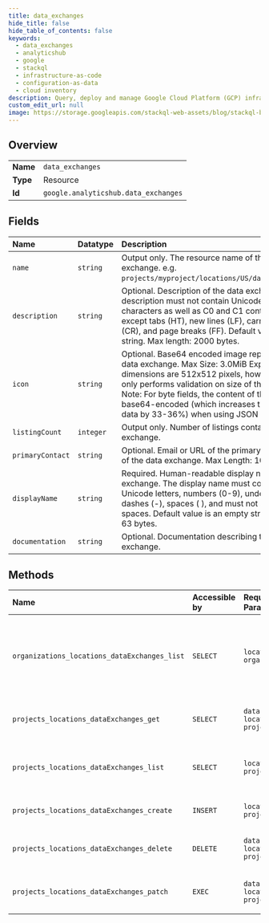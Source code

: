 ```yaml
---
title: data_exchanges
hide_title: false
hide_table_of_contents: false
keywords:
  - data_exchanges
  - analyticshub
  - google    
  - stackql
  - infrastructure-as-code
  - configuration-as-data
  - cloud inventory
description: Query, deploy and manage Google Cloud Platform (GCP) infrastructure and resources using SQL
custom_edit_url: null
image: https://storage.googleapis.com/stackql-web-assets/blog/stackql-blog-post-featured-image.png
---
```

  
    

## Overview
<table><tbody>
<tr><td><b>Name</b></td><td><code>data_exchanges</code></td></tr>
<tr><td><b>Type</b></td><td>Resource</td></tr>
<tr><td><b>Id</b></td><td><code>google.analyticshub.data_exchanges</code></td></tr>
</tbody></table>

## Fields
| Name | Datatype | Description |
|:-----|:---------|:------------|
| `name` | `string` | Output only. The resource name of the data exchange. e.g. `projects/myproject/locations/US/dataExchanges/123`. |
| `description` | `string` | Optional. Description of the data exchange. The description must not contain Unicode non-characters as well as C0 and C1 control codes except tabs (HT), new lines (LF), carriage returns (CR), and page breaks (FF). Default value is an empty string. Max length: 2000 bytes. |
| `icon` | `string` | Optional. Base64 encoded image representing the data exchange. Max Size: 3.0MiB Expected image dimensions are 512x512 pixels, however the API only performs validation on size of the encoded data. Note: For byte fields, the content of the fields are base64-encoded (which increases the size of the data by 33-36%) when using JSON on the wire. |
| `listingCount` | `integer` | Output only. Number of listings contained in the data exchange. |
| `primaryContact` | `string` | Optional. Email or URL of the primary point of contact of the data exchange. Max Length: 1000 bytes. |
| `displayName` | `string` | Required. Human-readable display name of the data exchange. The display name must contain only Unicode letters, numbers (0-9), underscores (_), dashes (-), spaces ( ), and must not start or end with spaces. Default value is an empty string. Max length: 63 bytes. |
| `documentation` | `string` | Optional. Documentation describing the data exchange. |
## Methods
| Name | Accessible by | Required Params | Description |
|:-----|:--------------|:----------------|:------------|
| `organizations_locations_dataExchanges_list` | `SELECT` | `locationsId, organizationsId` | Lists all data exchanges from projects in a given organization and location. |
| `projects_locations_dataExchanges_get` | `SELECT` | `dataExchangesId, locationsId, projectsId` | Gets the details of a data exchange. |
| `projects_locations_dataExchanges_list` | `SELECT` | `locationsId, projectsId` | Lists all data exchanges in a given project and location. |
| `projects_locations_dataExchanges_create` | `INSERT` | `locationsId, projectsId` | Creates a new data exchange. |
| `projects_locations_dataExchanges_delete` | `DELETE` | `dataExchangesId, locationsId, projectsId` | Deletes an existing data exchange. |
| `projects_locations_dataExchanges_patch` | `EXEC` | `dataExchangesId, locationsId, projectsId` | Updates an existing data exchange. |
